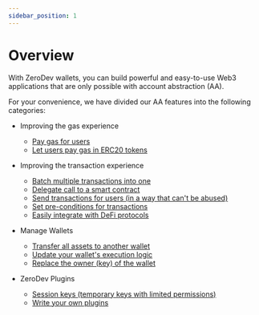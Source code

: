 ```yaml
---
sidebar_position: 1
---
```


# Overview

With ZeroDev wallets, you can build powerful and easy-to-use Web3 applications that are only possible with account abstraction (AA).

For your convenience, we have divided our AA features into the following categories:

- Improving the gas experience
  - [Pay gas for users](/use-wallets/improve-gas-experience/pay-gas-for-users)
  - [Let users pay gas in ERC20 tokens](/use-wallets/improve-gas-experience/pay-gas-in-erc20)

- Improving the transaction experience
  - [Batch multiple transactions into one](/use-wallets/improve-transaction-experience/batch-transactions)
  - [Delegate call to a smart contract](/use-wallets/improve-transaction-experience/delegate-call)
  - [Send transactions for users (in a way that can't be abused)](/use-wallets/improve-transaction-experience/send-transactions-for-users)
  - [Set pre-conditions for transactions](/use-wallets/improve-transaction-experience/set-transaction-guards)
  - [Easily integrate with DeFi protocols](/use-wallets/improve-transaction-experience/integrate-defi)

- Manage Wallets
  - [Transfer all assets to another wallet](/use-wallets/wallet-management/transfer-all-assets)
  - [Update your wallet's execution logic](/use-wallets/wallet-management/replace-wallet-owner)
  - [Replace the owner (key) of the wallet](/use-wallets/wallet-management/update-wallet-implementation)

- ZeroDev Plugins
  - [Session keys (temporary keys with limited permissions)](/use-wallets/zerodev-plugins/use-session-keys)
  - [Write your own plugins](/use-wallets/zerodev-plugins/build-your-own-plugin)
